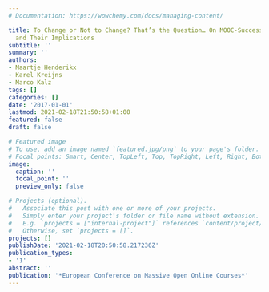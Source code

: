 ```yaml
---
# Documentation: https://wowchemy.com/docs/managing-content/

title: To Change or Not to Change? That’s the Question… On MOOC-Success, Barriers
  and Their Implications
subtitle: ''
summary: ''
authors:
- Maartje Henderikx
- Karel Kreijns
- Marco Kalz
tags: []
categories: []
date: '2017-01-01'
lastmod: 2021-02-18T21:50:58+01:00
featured: false
draft: false

# Featured image
# To use, add an image named `featured.jpg/png` to your page's folder.
# Focal points: Smart, Center, TopLeft, Top, TopRight, Left, Right, BottomLeft, Bottom, BottomRight.
image:
  caption: ''
  focal_point: ''
  preview_only: false

# Projects (optional).
#   Associate this post with one or more of your projects.
#   Simply enter your project's folder or file name without extension.
#   E.g. `projects = ["internal-project"]` references `content/project/deep-learning/index.md`.
#   Otherwise, set `projects = []`.
projects: []
publishDate: '2021-02-18T20:50:58.217236Z'
publication_types:
- '1'
abstract: ''
publication: '*European Conference on Massive Open Online Courses*'
---
```

